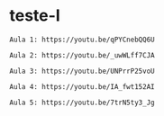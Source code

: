 # teste-I
    Aula 1: https://youtu.be/qPYCnebQQ6U
   
    Aula 2: https://youtu.be/_uwWLff7CJA

    Aula 3: https://youtu.be/UNPrrP25voU
    
    Aula 4: https://youtu.be/IA_fwt152AI

    Aula 5: https://youtu.be/7trN5ty3_Jg
